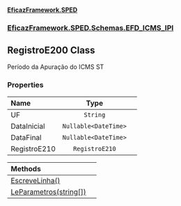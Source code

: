#### [EficazFramework.SPED](EficazFrameworkSPED.md 'EficazFramework SPED')
### [EficazFramework.SPED.Schemas.EFD_ICMS_IPI](EficazFramework.SPED.Schemas.EFD_ICMS_IPI.md 'EficazFramework.SPED.Schemas.EFD_ICMS_IPI')

## RegistroE200 Class

Período da Apuração do ICMS ST
### Properties

| Name | Type | |
| :--- | :---: | :--- |
| UF | `String` |  |
| DataInicial | `Nullable<DateTime>` |  |
| DataFinal | `Nullable<DateTime>` |  |
| RegistroE210 | `RegistroE210` |  |

| Methods | |
| :--- | :--- |
| [EscreveLinha()](EficazFramework.SPED.Schemas.EFD_ICMS_IPI/RegistroE200/EscreveLinha().md 'EficazFramework.SPED.Schemas.EFD_ICMS_IPI.RegistroE200.EscreveLinha()') | |
| [LeParametros(string[])](EficazFramework.SPED.Schemas.EFD_ICMS_IPI/RegistroE200/LeParametros(string[]).md 'EficazFramework.SPED.Schemas.EFD_ICMS_IPI.RegistroE200.LeParametros(string[])') | |
